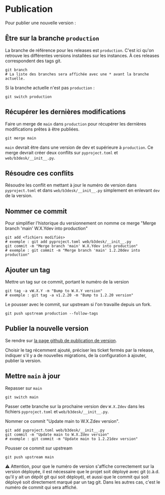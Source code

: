 # Publication

Pour publier une nouvelle version :

## Être sur la branche `production`

La branche de référence pour les releases est `production`. C'est ici qu'on retrouve les différentes versions installées sur les instances. À ces releases correspondent des tags git.

```
git branch
# La liste des branches sera affichée avec une * avant la branche actuelle.
```
Si la branche actuelle n'est pas `production` :
```
git switch production
```

## Récupérer les dernières modifications

Faire un merge de `main` dans `production` pour récupérer les dernières modifications prêtes à être publiées.
```
git merge main
```
`main` devrait être dans une version de dev et supérieure à `production`. Ce merge devrait créer deux conflits sur `pyproject.toml` et `web/b3desk/__init__.py`.

## Résoudre ces conflits

Résoudre les conflit en mettant à jour le numéro de version dans `pyproject.toml` et dans `web/b3desk/__init__.py` simplement en enlevant `dev` de la version.

## Nommer ce commit

Pour simplifier l'historique du versionnement on nomme ce merge "Merge branch 'main' W.X.Ydev into production"

```
git add <fichiers modifiés>
# exemple : git add pyproject.toml web/b3desk/__init__.py
git commit -m "Merge branch 'main' W.X.Ydev into production"
# exemple : git commit -m "Merge branch 'main' 1.2.20dev into production"
```

## Ajouter un tag

Mettre un tag sur ce commit, portant le numéro de la version

```
git tag -a vW.X.Y -m "Bump to W.X.Y version"
# exemple : git tag -a v1.2.20 -m "Bump to 1.2.20 version"
```

Le pousser avec le commit, sur upstream si l'on travaille depuis un fork.

```
git push upstream production --follow-tags
```

## Publier la nouvelle version

Se rendre sur [la page github de publication de version](https://github.com/numerique-gouv/b3desk/releases/new).

Choisir le tag récemment ajouté, préciser les ticket fermés par la release, indiquer s'il y a de nouvelles migrations, de la configuration à ajouter, publier la version.

## Mettre `main` à jour

Repasser sur `main`

```
git switch main
```

Passer cette branche sur la prochaine version dev `W.X.Zdev` dans les fichiers `pyproject.toml` et `web/b3desk/__init__.py`.

Nommer ce commit "Update main to W.X.Zdev version".

```
git add pyproject.toml web/b3desk/__init__.py
git commit -m "Update main to W.X.Zdev version"
# exemple : git commit -m "Update main to 1.2.21dev version"
```

Pousser ce commit sur upstream

```
git push upstream main
```

⚠️ Attention, pour que le numéro de version s'affiche correctement sur la version déployée, il est nécessaire que le projet soit déployé avec git (c.à.d. qu'il y ait un dépôt git qui soit déployé), et aussi que le commit qui soit déployé soit directement marqué par un tag git. Dans les autres cas, c'est le numéro de commit qui sera affiché.
